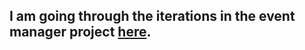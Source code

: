 ## I am going through the iterations in the event manager project [here](http:/tutorials.jumpstartlab.com/projects/eventmanager.html).
